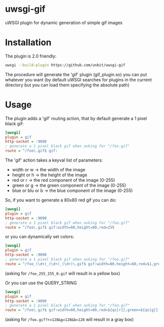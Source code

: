 uwsgi-gif
=========

uWSGI plugin for dynamic generation of simple gif images

Installation
============

The plugin is 2.0 friendly:

```sh
uwsgi --build-plugin https://github.com/unbit/uwsgi-gif
```

The procedure will generate the 'gif' plugin (gif_plugin.so) you can put whatever you want (by default uWSGI searches for plugins in the current directory but you can load them specifying the absolute path)

Usage
=====

The plugin adds a 'gif' routing action, that by default generate a 1 pixel black gif:

 
```ini
[uwsgi]
plugin = gif
http-socket = :9090
; generate a 1 pixel black gif when asking for "/foo.gif"
route = ^/foo\.gif$ gif:
```

The 'gif' action takes a keyval list of parameters:

* width or w -> the width of the image
* height or h -> the height of the image
* red or r -> the red component of the image (0-255)
* green or g -> the green component of the image (0-255)
* blue or blu or b -> the blue component of the image (0-255)

So, if you want to generate a 80x80 red gif you can do:

```ini
[uwsgi]
plugin = gif
http-socket = :9090
; generate a 1 pixel black gif when asking for "/foo.gif"
route = ^/foo\.gif$ gif:width=80,height=80,red=255
```

or you can dynamically set colors:

```ini
[uwsgi]
plugin = gif
http-socket = :9090
; generate a 1 pixel black gif when asking for "/foo.gif"
route = ^/foo_(\d+)_(\d+)_(\d+)\.gif$ gif:width=80,height=80,red=$1,green=$2,blue=$3
```

(asking for ``/foo_255_255_0.gif`` will result in a yellow box)

Or you can use the QUERY_STRING

```ini
[uwsgi]
plugin = gif
http-socket = :9090
; generate a 1 pixel black gif when asking for "/foo.gif"
route = ^/foo\.gif$ gif:width=80,height=80,red=${qs[r]},green=${qs[g]},blue=${qs[b]}
```
(asking for ``/foo.gif?r=128&g=128&b=128`` will result in a gray box)
